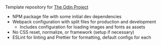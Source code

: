Template repository for [The Odin Project](https://www.theodinproject.com)

- NPM package file with some initial dev dependencies
- Webpack configuration with split files for production and development
  - Includes configuration for loading images and fonts as assets
- No CSS reset, normalize, or framework (setup if necessary)
- ESLint for linting and Prettier for formatting, default configs for each
